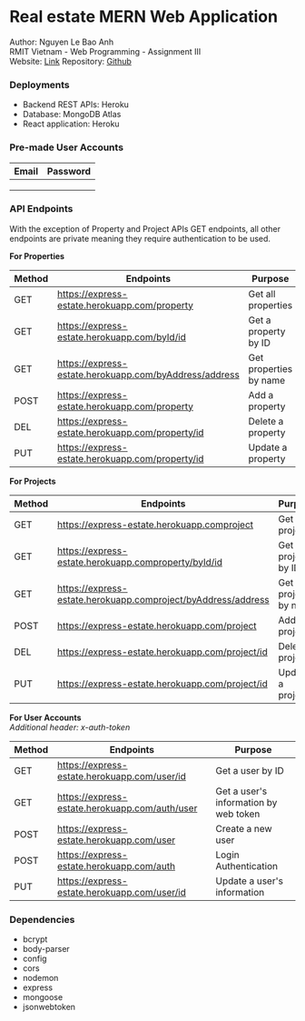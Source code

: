 # Real estate MERN Web Application

Author: Nguyen Le Bao Anh <br>
RMIT Vietnam - Web Programming - Assignment III <br>
Website: [Link]()
Repository: [Github](https://github.com/usefulmana/real-estate-webapp-react-frontend)


### Deployments <br>

- Backend REST APIs: Heroku
- Database: MongoDB Atlas
- React application: Heroku

### Pre-made User Accounts <br>

|  Email | Password  |
|---|---|
|   |   |
|   |   |
|   |   |

### API Endpoints <br>

With the exception of Property and Project APIs GET endpoints, all other endpoints are private meaning they require authentication to be used.

**For Properties** <br>

| Method  | Endpoints   | Purpose  |   
|---|---|---|
| GET  | https://express-estate.herokuapp.com/property  | Get all properties  |  
| GET | https://express-estate.herokuapp.com/byId/id  |  Get a property by ID | 
| GET  | https://express-estate.herokuapp.com/byAddress/address  | Get properties by name | 
| POST  | https://express-estate.herokuapp.com/property  | Add a property  | 
| DEL  | https://express-estate.herokuapp.com/property/id  |  Delete a property | 
| PUT | https://express-estate.herokuapp.com/property/id  | Update a property | 
 
 **For Projects** <br>

| Method  | Endpoints   | Purpose  |   
|---|---|---|
| GET  |https://express-estate.herokuapp.comproject  |  Get all projects |  
| GET | https://express-estate.herokuapp.comproperty/byId/id  |  Get a project by ID | 
| GET  |https://express-estate.herokuapp.comproject/byAddress/address   | Get projects by name  | 
| POST  | https://express-estate.herokuapp.com/project  | Add a project  | 
| DEL  | https://express-estate.herokuapp.com/project/id |  Delete a project | 
| PUT | https://express-estate.herokuapp.com/project/id  |  Update a project | 

 **For User Accounts** <br>
*Additional header: x-auth-token*

 | Method  | Endpoints   | Purpose  |   
|---|---|---|
| GET  | https://express-estate.herokuapp.com/user/id  | Get a user by ID  |  
| GET |  https://express-estate.herokuapp.com/auth/user  | Get a user's information by web token |  
| POST  | https://express-estate.herokuapp.com/user  | Create a new user  | 
| POST  | https://express-estate.herokuapp.com/auth  | Login Authentication  | 
| PUT | https://express-estate.herokuapp.com/user/id  | Update a user's information  | 

### Dependencies
 - bcrypt
 - body-parser
 - config
 - cors
 - nodemon
 - express
 - mongoose
 - jsonwebtoken